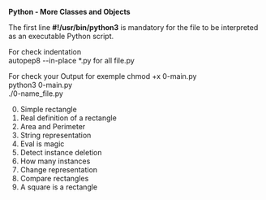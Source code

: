 **Python - More Classes and Objects**  

The first line **#!/usr/bin/python3** is mandatory for the file to be interpreted as an executable Python script.  

For check indentation  
 autopep8 --in-place *.py for all file.py  

For check your Output for exemple chmod +x 0-main.py  
python3 0-main.py  
./0-name_file.py  


0. Simple rectangle  
1. Real definition of a rectangle  
2. Area and Perimeter  
3. String representation  
4. Eval is magic  
5. Detect instance deletion  
6. How many instances  
7. Change representation  
8. Compare rectangles  
9. A square is a rectangle  
